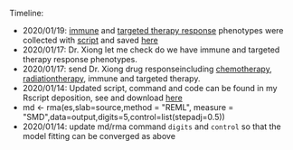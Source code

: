 

Timeline: 

* 2020/01/19:  [immune](./extdata/clinical/immunotherapy.txt) and [targeted therapy response](./extdata/clinical/TargetedMoleculartherapy.txt) phenotypes were collected with [script](./R/immunotherapy.tcga.R) and saved [here](./extdata/clinical/)
* 2020/01/17:  Dr. Xiong let me check do we have immune and targeted therapy response phenotypes. 
* 2020/01/17: send Dr. Xiong drug responseincluding [chemotherapy](./extdata/clinical/pancancer.chemotherapy.response2020.txt), [radiationtherapy](./extdata/clinical/Pancancer.radiationresponse2020.txt), immune and targeted therapy.
*  2020/01/14: Updated script, command and code can be found in my Rscript deposition, see and download [here](https://github.com/Shicheng-Guo/GscRbasement/blob/master/TcGaOverallDGEmeta.R)
*  md <- rma(es,slab=source,method = "REML", measure = "SMD",data=output,digits=5,control=list(stepadj=0.5))
*  2020/01/14: update md/rma command `digits` and `control` so that the model fitting can be converged as above
